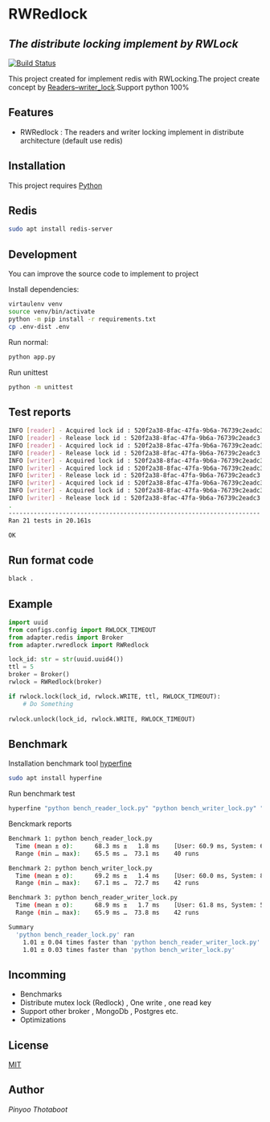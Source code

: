 # RWRedlock
## _The distribute locking implement by RWLock_

[![Build Status](https://travis-ci.org/joemccann/dillinger.svg?branch=master)](https://travis-ci.org/joemccann/dillinger)

This project created for implement redis with RWLocking.The project create concept by [Readers–writer_lock](https://en.wikipedia.org/wiki/Readers%E2%80%93writer_lock).Support python 100%

## Features

- RWRedlock : The readers and writer locking implement in distribute architecture (default use redis)

## Installation

This project requires [Python](https://www.python.org/downloads/)

## Redis
```sh
sudo apt install redis-server
```

## Development

You can improve the source code to implement to project 

Install dependencies:

```sh
virtaulenv venv
source venv/bin/activate
python -m pip install -r requirements.txt
cp .env-dist .env
```

Run normal:

```sh
python app.py
```

Run unittest

```sh
python -m unittest
```

## Test reports
```sh
INFO [reader] - Acquired lock id : 520f2a38-8fac-47fa-9b6a-76739c2eadc3
INFO [reader] - Release lock id : 520f2a38-8fac-47fa-9b6a-76739c2eadc3
INFO [reader] - Acquired lock id : 520f2a38-8fac-47fa-9b6a-76739c2eadc3
INFO [reader] - Release lock id : 520f2a38-8fac-47fa-9b6a-76739c2eadc3
INFO [writer] - Acquired lock id : 520f2a38-8fac-47fa-9b6a-76739c2eadc3
INFO [writer] - Acquired lock id : 520f2a38-8fac-47fa-9b6a-76739c2eadc3
INFO [writer] - Release lock id : 520f2a38-8fac-47fa-9b6a-76739c2eadc3
INFO [writer] - Acquired lock id : 520f2a38-8fac-47fa-9b6a-76739c2eadc3
INFO [writer] - Acquired lock id : 520f2a38-8fac-47fa-9b6a-76739c2eadc3
INFO [writer] - Release lock id : 520f2a38-8fac-47fa-9b6a-76739c2eadc3
.
----------------------------------------------------------------------
Ran 21 tests in 20.161s

OK
```

## Run format code

```sh
black .
```

## Example

```py
import uuid
from configs.config import RWLOCK_TIMEOUT
from adapter.redis import Broker
from adapter.rwredlock import RWRedlock

lock_id: str = str(uuid.uuid4())
ttl = 5
broker = Broker()
rwlock = RWRedlock(broker)

if rwlock.lock(lock_id, rwlock.WRITE, ttl, RWLOCK_TIMEOUT):
    # Do Something
    
rwlock.unlock(lock_id, rwlock.WRITE, RWLOCK_TIMEOUT)
```

## Benchmark
Installation benchmark tool [hyperfine](https://github.com/sharkdp/hyperfine)

```sh
sudo apt install hyperfine
```

Run benchmark test

```sh
hyperfine "python bench_reader_lock.py" "python bench_writer_lock.py" "python bench_reader_writer_lock.py"
```

Benckmark reports

```sh
Benchmark 1: python bench_reader_lock.py
  Time (mean ± σ):      68.3 ms ±   1.8 ms    [User: 60.9 ms, System: 6.8 ms]
  Range (min … max):    65.5 ms …  73.1 ms    40 runs

Benchmark 2: python bench_writer_lock.py
  Time (mean ± σ):      69.2 ms ±   1.4 ms    [User: 60.0 ms, System: 8.0 ms]
  Range (min … max):    67.1 ms …  72.7 ms    42 runs

Benchmark 3: python bench_reader_writer_lock.py
  Time (mean ± σ):      68.9 ms ±   1.7 ms    [User: 61.8 ms, System: 5.9 ms]
  Range (min … max):    65.9 ms …  73.8 ms    42 runs

Summary
  'python bench_reader_lock.py' ran
    1.01 ± 0.04 times faster than 'python bench_reader_writer_lock.py'
    1.01 ± 0.03 times faster than 'python bench_writer_lock.py'
```

## Incomming

- Benchmarks
- Distribute mutex lock (Redlock) , One write , one read key
- Support other broker , MongoDb , Postgres etc.
- Optimizations

## License

[MIT](https://github.com/pinyoothotaboot/py-rwlock/blob/main/LICENSE)

## Author
_Pinyoo Thotaboot_
